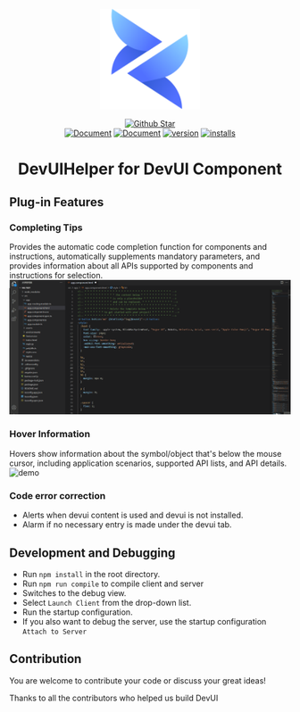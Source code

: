 <p align="center"><a href="https://devui.design/home" target="_blank" rel="noopener noreferrer"><img alt="DevUI Logo" src="logo.svg?sanitize=true" width="180" style="max-width:100%;">
</p>
<p align="center">
  <a href="https://github.com/DevCloudFE/DevUIHelper"><img src="https://img.shields.io/github/stars/DevCloudFE/DevUIHelper.svg?label=github%20stars" alt="Github Star"></a>
</br>
  <a href="README.md"><img src="https://img.shields.io/badge/document-English-blue" alt="Document"></a>
  <a href="README_zh_CN.md"><img src="https://img.shields.io/badge/%E6%96%87%E6%A1%A3-%E4%B8%AD%E6%96%87-blue" alt="Document"></a>
  <a href="https://marketplace.visualstudio.com/items?itemName=sspkuDevUI.devuihelper"><img src="https://img.shields.io/visual-studio-marketplace/v/sspkuDevUI.devuihelper" alt="version"></a>
  <a href="https://marketplace.visualstudio.com/items?itemName=sspkuDevUI.devuihelper"><img src="https://img.shields.io/visual-studio-marketplace/i/sspkuDevUI.devuihelper" alt="installs"></a>
</p>

<h1 align="center">DevUIHelper for DevUI Component</h1>


## Plug-in Features

### Completing Tips
Provides the automatic code completion function for components and instructions, automatically supplements mandatory parameters, and provides information about all APIs supported by components and instructions for selection.
![hover](./hover-tips-example.gif)

### Hover Information 
Hovers show information about the symbol/object that's below the mouse cursor, including application scenarios, supported API lists, and API details.
![demo](hoverProvider.gif)

### Code error correction
- Alerts when devui content is used and devui is not installed.
- Alarm if no necessary entry is made under the devui tab.

## Development and Debugging
- Run `npm install` in the root directory.
- Run `npm run compile` to compile client and server
- Switches to the debug view.
- Select `Launch Client` from the drop-down list.
- Run the startup configuration.
- If you also want to debug the server, use the startup configuration `Attach to Server`


## Contribution

You are welcome to contribute your code or discuss your great ideas!

Thanks to all the contributors who helped us build DevUI
